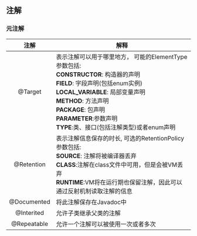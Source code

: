 ## 注解

### 元注解
| 注解 | 解释 |
| :---: | --- |
| @Target | 表示注解可以用于哪里地方， 可能的ElementType参数包括:<br/> **CONSTRUCTOR**: 构造器的声明 <br/> **FIELD**: 字段声明(包括enum实例)<br/>**LOCAL_VARIABLE**: 局部变量声明 <br/> **METHOD**: 方法声明<br/>**PACKAGE**: 包声明<br>**PARAMETER**:参数声明<br/>**TYPE**:类、接口(包括注解类型)或者enum声明 |
| @Retention | 表示注解信息保存的时长, 可选的RetentionPolicy参数包括:<br/> **SOURCE**: 注解将被编译器丢弃<br/>**CLASS**:注解在class文件中可用，但是会被VM丢弃<br/>**RUNTIME**:VM将在运行期也保留注解，因此可以通过反射机制读取注解的信息 |
| @Documented | 将此注解保存在Javadoc中 |
| @Interited | 允许子类继承父类的注解 |
| @Repeatable | 允许一个注解可以被使用一次或者多次 |


